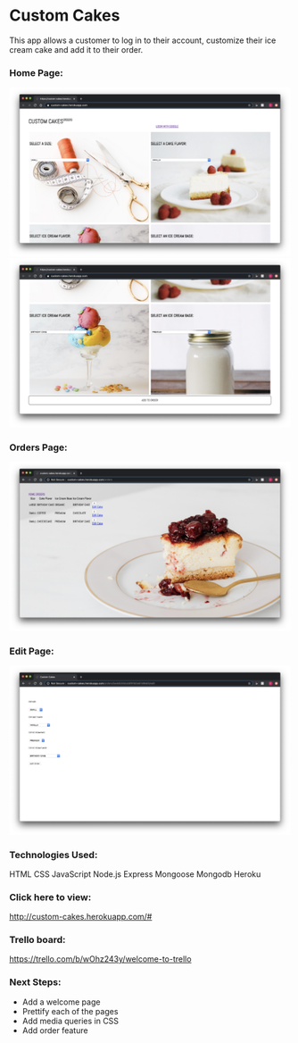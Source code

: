 # Custom Cakes


This app allows a customer to log in to their account, customize their ice cream cake and add it to their order.




### Home Page: 
![Home Page](screenshots/homepage.png?)
![Home Page](screenshots/homepage2.png?)

### Orders Page:
![Orders Page](screenshots/orderspage.png?)


### Edit Page:
![Edit Page](screenshots/editpage.png?)



### Technologies Used:
HTML
CSS
JavaScript
Node.js
Express
Mongoose
Mongodb
Heroku


### Click here to view: 
http://custom-cakes.herokuapp.com/#
### Trello board: 
https://trello.com/b/wOhz243y/welcome-to-trello



### Next Steps:
- Add a welcome page
- Prettify each of the pages
- Add media queries in CSS
- Add order feature 


